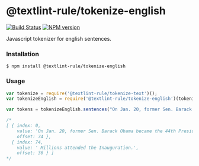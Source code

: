 # @textlint-rule/tokenize-english

[![Build Status](https://travis-ci.org/GitbookIO/tokenize-english.png?branch=master)](https://travis-ci.org/GitbookIO/tokenize-english)
[![NPM version](https://badge.fury.io/js/tokenize-english.svg)](http://badge.fury.io/js/tokenize-english)

Javascript tokenizer for english sentences.


### Installation

```
$ npm install @textlint-rule/tokenize-english
```

### Usage

```js
var tokenize = require('@textlint-rule/tokenize-text')();
var tokenizeEnglish = require('@textlint-rule/tokenize-english')(tokenize);

var tokens = tokenizeEnglish.sentences("On Jan. 20, former Sen. Barack Obama became the 44th President of the U.S. Millions attended the Inauguration.")

/*
[ { index: 0,
    value: 'On Jan. 20, former Sen. Barack Obama became the 44th President of the U.S.',
    offset: 74 },
  { index: 74,
    value: ' Millions attended the Inauguration.',
    offset: 36 } ]
*/
```

